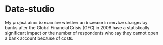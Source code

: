 # Data-studio
My project aims to examine whether an increase in service charges by banks after the Global Financial Crisis (GFC) in 2008 have a statistically significant impact on the number of respondents who say they cannot open a bank account because of costs.
